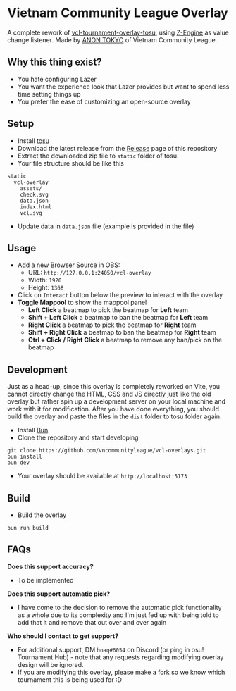 # Vietnam Community League Overlay
A complete rework of [vcl-tournament-overlay-tosu](https://github.com/vncommunityleague/vcl-tournament-overlay-tosu), using [Z-Engine](https://www.npmjs.com/package/@fukutotojido/z-engine) as value change listener. Made by [ANON TOKYO](https://github.com/FukutoTojido) of Vietnam Community League.

## Why this thing exist?
- You hate configuring Lazer
- You want the experience look that Lazer provides but want to spend less time setting things up
- You prefer the ease of customizing an open-source overlay

## Setup
- Install [tosu](https://github.com/tosuapp/tosu/releases/tag/v4.4.3)
- Download the latest release from the [Release](https://github.com/vncommunityleague/vcl-overlay/Releases) page of this repository
- Extract the downloaded zip file to `static` folder of tosu.
- Your file structure should be like this
```
static
  vcl-overlay
    assets/
    check.svg
    data.json
    index.html
    vcl.svg
```
- Update data in `data.json` file (example is provided in the file)

## Usage
- Add a new Browser Source in OBS:
  - URL: `http://127.0.0.1:24050/vcl-overlay`
  - Width: `1920`
  - Height: `1368`
- Click on `Interact` button below the preview to interact with the overlay
- **Toggle Mappool** to show the mappool panel
  - **Left Click** a beatmap to pick the beatmap for **Left** team
  - **Shift + Left Click** a beatmap to ban the beatmap for **Left** team
  - **Right Click** a beatmap to pick the beatmap for **Right** team
  - **Shift + Right Click** a beatmap to ban the beatmap for **Right** team
  - **Ctrl + Click / Right Click** a beatmap to remove any ban/pick on the beatmap

## Development
Just as a head-up, since this overlay is completely reworked on Vite, you cannot directly change the HTML, CSS and JS directly just like the old overlay but rather spin up a development server on your local machine and work with it for modification. After you have done everything, you should build the overlay and paste the files in the `dist` folder to tosu folder again.

- Install [Bun](https://bun.sh/docs/installation)
- Clone the repository and start developing
```
git clone https://github.com/vncommunityleague/vcl-overlays.git
bun install
bun dev
```
- Your overlay should be available at `http://localhost:5173`

## Build
- Build the overlay
```
bun run build
```

## FAQs
**Does this support accuracy?**
- To be implemented

**Does this support automatic pick?**
- I have come to the decision to remove the automatic pick functionality as a whole due to its complexity and I'm just fed up with being told to add that it and remove that out over and over again

**Who should I contact to get support?**
- For additional support, DM `hoaq#6054` on Discord (or ping in osu! Tournament Hub) - note that any requests regarding modifying overlay design will be ignored.
- If you are modifying this overlay, please make a fork so we know which tournament this is being used for :D